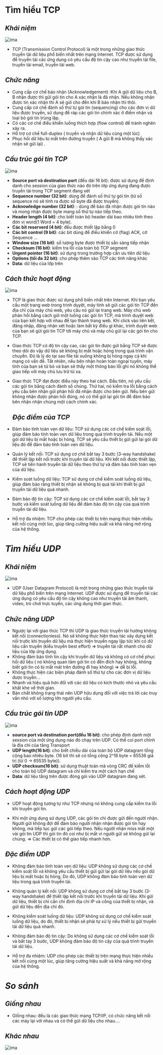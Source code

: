 # **Tìm hiểu TCP**
## ***Khái niệm***
![ima](./ImaUDP&TCP/Chung.png)
- TCP (Transmission Control Protocol) là một trong những giao thức truyền tải dữ liệu phổ biến nhất trên mạng Internet. TCP được sử dụng để truyền tải các ứng dụng có yêu cầu độ tin cậy cao như truyền tải file, truyền tải email, truyền tải web.
## ***Chức năng***
- Cung cấp cơ chế báo nhận (Acknowledgement) :Khi A gửi dữ liệu cho B, B nhận được thì gửi gói tin cho A xác nhận là đã nhận. Nếu không nhận được tin xác nhận thì A sẽ gửi cho đến khi B báo nhận thì thôi.
- Cung cấp cơ chế đánh số thứ tự gói tin (sequencing) cho các đơn vị dữ liệu được truyền, sử dụng để ráp các gói tin chính xác ở điểm nhận và loại bỏ gói tin trùng lặp.
- Có các cơ chế điều khiển luồng thích hợp (flow control) để tránh nghẽn xảy ra.
- Hỗ trợ cơ chế full-duplex ( truyền và nhận dữ liệu cùng một lúc)
- Phục hồi dữ liệu bị mất trên đường truyền ( A gửi B mà không thấy xác nhận sẽ gửi lại) .

## ***Cấu trúc gói tin TCP***
![ima](./ImaUDP&TCP/TCP1.png)
- **Source port và destination port** (đều dài 16 bit): được sử dụng để định danh cho session của giao thức nào đó trên lớp ứng dụng đang được truyền tải trong TCP segment đang xét
- **Sequence number (32 bit)**: dùng để đánh số thứ tự gói tin (từ số sequence nó sẽ tính ra được số byte đã được truyền).
- **Acknowledge number (32 bit)**: : dùng để báo đã nhận được gói tin nào và mong nhận được byte mang số thứ tự nào tiếp theo.
- **Header length (4 bit)**: cho biết toàn bộ header dài bao nhiêu tính theo đơn vị word(1 Word = 4 byte).
- **Các bit reserverd (4 bit)**: đều được thiết lập bằng 0
- **Các bit control (9 bit)**: các bit dùng để điều khiển cờ (flag) ACK, cờ Sequence ...
- **Window size (16 bit)**: số lượng byte được thiết bị sẵn sàng tiếp nhận
- **Checksum (16 bit)**: kiểm tra lỗi của toàn bộ TCP segment
- **Urgent pointer (16 bit)**: sử dụng trong trường hợp cần ưu tiên dữ liệu
- **Options (tối đa 32 bit)**: cho phép thêm vào TCP các tính năng khác
- **Data**: dữ liệu của lớp trên

## ***Cách thức hoạt động***
![ima](./ImaUDP&TCP/TCP2.png)

- TCP là giao thức được sử dụng phổ biến nhất trên Internet. Khi bạn yêu cầu một trang web trong trình duyệt, máy tính sẽ gửi các gói tin TCP đến địa chỉ của máy chủ web, yêu cầu nó gửi lại trang web. Máy chủ web phản hồi bằng cách gửi một luồng các gói tin TCP, mà trình duyệt web của bạn kết hợp với nhau để tạo thành trang web. Khi click vào liên kết, đăng nhập, đăng nhận xét hoặc làm bất kỳ điều gì khác, trình duyệt web của bạn sẽ gửi gói tin TCP tới máy chủ và máy chủ gửi lại các gói tin cho TCP.

- Giao thức TCP có độ tin cậy cao, các gói tin được gửi bằng TCP sẽ được theo dõi do vậy dữ liệu sẽ không bị mất hoặc hỏng trong quá trình vận chuyển. Đó là lý do tại sao file tải xuống không bị hỏng ngay cả khi mạng có vấn đề. Tất nhiên, nếu bên nhận hoàn toàn ngoại tuyến, máy tính của bạn sẽ từ bỏ và bạn sẽ thấy một thông báo lỗi ghi nó không thể giao tiếp với máy chủ lưu trữ từ xa.

- Giao thức TCP đạt được điều này theo hai cách. Đầu tiên, nó yêu cầu các gói tin bằng cách đánh số chúng. Thứ hai, nó kiểm tra lỗi bằng cách yêu cầu bên nhận gửi phản hồi đã nhận được cho bên gửi. Nếu bên gửi không nhận được phản hồi đúng, nó có thể gửi lại gói tin để đảm bảo bên nhận nhận chúng một cách chính xác.

  ## ***Đặc điểm của TCP***
- Đảm bảo tính toàn vẹn dữ liệu: TCP sử dụng các cơ chế kiểm soát lỗi, giúp đảm bảo tính toàn vẹn dữ liệu trong quá trình truyền tải. Nếu một gói dữ liệu bị mất hoặc bị hỏng, TCP sẽ yêu cầu thiết bị gửi gửi lại gói dữ liệu đó để đảm bảo tính toàn vẹn dữ liệu.

- Quản lý kết nối: TCP sử dụng cơ chế bắt tay 3 bước (3-way handshake) để thiết lập kết nối trước khi truyền tải dữ liệu. Khi kết nối được thiết lập, TCP sẽ tiến hành truyền tải dữ liệu theo thứ tự và đảm bảo tính toàn vẹn của dữ liệu.

- Kiểm soát luồng dữ liệu: TCP sử dụng cơ chế kiểm soát luồng dữ liệu, giúp đảm bảo rằng thiết bị nhận sẽ không bị quá tải khi thiết bị gửi truyền tải dữ liệu quá nhanh.

- Đảm bảo độ tin cậy: TCP sử dụng các cơ chế kiểm soát lỗi, bắt tay 3 bước và kiểm soát luồng dữ liệu để đảm bảo độ tin cậy của quá trình truyền tải dữ liệu.

- Hỗ trợ đa nhiệm: TCP cho phép các thiết bị trên mạng thực hiện nhiều kết nối cùng một lúc, giúp tăng cường hiệu suất và khả năng mở rộng của hệ thống.
# ***Tìm hiểu UDP***
## ***Khái niệm***
![ima](./ImaUDP&TCP/Chung.png)
- UDP (User Datagram Protocol) là một trong những giao thức truyền tải dữ liệu phổ biến trên mạng Internet. UDP được sử dụng để truyền tải các ứng dụng có yêu cầu độ tin cậy không cao như truyền tải âm thanh, video, trò chơi trực tuyến, các ứng dụng thời gian thực.

## ***Chức năng UDP***
- Ngược lại với giao thức TCP thì UDP là giao thức truyền tải hướng không kết nối (connectionless). Nó sẽ không thực hiện thao tác xây dựng kết nối trước khi truyền dữ liệu mà thực hiện truyền ngay lập tức khi có dữ liệu cần truyền (kiểu truyền best effort) => truyền tải rất nhanh cho dữ liệu của lớp ứng dụng.
- Không đảm bảo tính tin cậy khi truyền dữ liệu và không có cơ chế phục hồi dữ liệu ( nó không quan tâm gói tin có đến đích hay không, không biết gói tin có bị mất mát trên đường đi hay không) => dễ bị lỗi.
- Không thực hiện các biện pháp đánh số thứ tự cho các đơn vị dữ liệu được truyền…
- Nhanh và hiệu quả hơn đối với các dữ liệu có kích thước nhỏ và yêu cầu khắt khe về thời gian.
- Bản chất không trạng thái nên UDP hữu dụng đối với việc trả lời các truy vấn nhỏ với số lượng lớn người yêu cầu.

## ***Cấu trúc gói tin UDP***
![ima](./ImaUDP&TCP/UDP1.png)
- **source port và destination port(đều 16 bit)**: cho phép định danh một session của một ứng dụng nào đó chạy trên UDP. Có thể coi port chính là địa chỉ của tâng Transport
- **UDP length(16 bit)**: cho biết chiều dài của toàn bộ UDP datagram tổng cộng bao nhiêu byte. (16 bit thì sẽ có tổng cộng 2^16 byte = 65536 giá trị (từ 0 -> 65535 byte)).
- **UDP checksum(16 bit)**: sử dụng thuật toán mã vòng CRC để kiểm lỗi cho toàn bộ UDP datagram và chỉ kiểm tra một cách hạn chế
- **Data**: dữ liệu tầng trên được đóng gói vào UDP datagram đang xét.

## ***Cách hoạt động UDP***
- UDP hoạt động tương tự như TCP nhưng nó không cung cấp kiểm tra lỗi khi truyền gói tin.

- Khi một ứng dụng sử dụng UDP, các gói tin chỉ được gửi đến người nhận. Người gửi không đợi để đảm bảo người nhận nhận được gói tin hay không, mà tiếp tục gửi các gói tiếp theo. Nếu người nhận miss mất một vài gói tin UDP thì gói tin đó coi như bị mất vì người gửi sẽ không gửi lại chúng. => Các thiết bị có thể giao tiếp nhanh hơn.

## ***Đặc điểm UDP***
- Không đảm bảo tính toàn vẹn dữ liệu: UDP không sử dụng các cơ chế kiểm soát lỗi và không yêu cầu thiết bị gửi gửi lại gói dữ liệu nếu gói dữ liệu bị mất hoặc bị hỏng. Do đó, UDP không đảm bảo tính toàn vẹn dữ liệu trong quá trình truyền tải.

- Không quản lý kết nối: UDP không sử dụng cơ chế bắt tay 3 bước (3-way handshake) để thiết lập kết nối trước khi truyền tải dữ liệu. Khi gửi dữ liệu, thiết bị chỉ cần chỉ định địa chỉ IP và cổng của thiết bị nhận, và gửi dữ liệu đến địa chỉ đó.

- Không kiểm soát luồng dữ liệu: UDP không sử dụng cơ chế kiểm soát luồng dữ liệu, do đó, thiết bị nhận sẽ phải tự xử lý nếu thiết bị gửi truyền tải dữ liệu quá nhanh.

- Không đảm bảo độ tin cậy: Do không sử dụng các cơ chế kiểm soát lỗi và bắt tay 3 bước, UDP không đảm bảo độ tin cậy của quá trình truyền tải dữ liệu.

- Hỗ trợ đa nhiệm: UDP cho phép các thiết bị trên mạng thực hiện nhiều kết nối cùng một lúc, giúp tăng cường hiệu suất và khả năng mở rộng của hệ thống.

# ***So sánh***
## ***Giống nhau***
- GIống nhau: đều là các giao thức mạng TCP/IP, có chức năng kết nối các máy lại với nhau và có thể gửi dữ liệu cho nhau….

## ***Khác nhau***
![ima](./ImaUDP&TCP/Khacnhau.png)